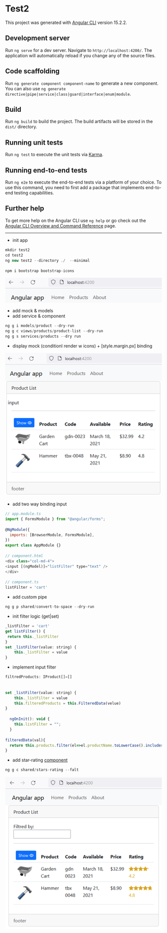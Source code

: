# Test2

This project was generated with [Angular CLI](https://github.com/angular/angular-cli) version 15.2.2.

## Development server

Run `ng serve` for a dev server. Navigate to `http://localhost:4200/`. The application will automatically reload if you change any of the source files.

## Code scaffolding

Run `ng generate component component-name` to generate a new component. You can also use `ng generate directive|pipe|service|class|guard|interface|enum|module`.

## Build

Run `ng build` to build the project. The build artifacts will be stored in the `dist/` directory.

## Running unit tests

Run `ng test` to execute the unit tests via [Karma](https://karma-runner.github.io).

## Running end-to-end tests

Run `ng e2e` to execute the end-to-end tests via a platform of your choice. To use this command, you need to first add a package that implements end-to-end testing capabilities.

## Further help

To get more help on the Angular CLI use `ng help` or go check out the [Angular CLI Overview and Command Reference](https://angular.io/cli) page.

---

- init app

```js
mkdir test2
cd test2
ng new test2 --directory ./  --minimal

npm i bootstrap bootstrap-icons
```

![Alt text](src/readmeAssets/init.png)

- add mock & models
- add service & component

```js
ng g i models/product --dry-run
ng g c views/products/product-list --dry-run
ng g s services/products --dry run
```

- display mock (conditionl render w icons) + [style.margin.px] binding

![Alt text](src/readmeAssets/show-hide.png)

- add two way binding input

```js
// app.module.ts
import { FormsModule } from "@angular/forms";

@NgModule({
  imports: [BrowserModule, FormsModule],
})
export class AppModule {}

// component.html
<div class="col-md-4">
<input [(ngModel)]="listFilter" type="text" />
</div>

// component.ts
listFilter = 'cart'
```

- add custom pipe

```js
ng g p shared/convert-to-space --dry-run
```

- init filter logic (get|set)

```js
_listFilter = 'cart'
get listFilter() {
 return this._listFilter
}
set _listFilter(value: string) {
    this._listFilter = value
}
```

- implement input filter

```js
filtredProducts: IProduct[]=[]


set _listFilter(value: string) {
    this._listFilter = value
    this.filteredProducts = this.FilteredData(velue)
}

  ngOnInit(): void {
    this.listFilter = "";
  }

filteredData(val){
  return this.products.filter(el=>el.productName.toLowerCase().includes(va.toLowerCase()))
}
```

- add star-rating [component](src/app/shared/stars-rating.component.ts)

```js
ng g c shared/stars-rating --falt
```

![Alt text](src/readmeAssets/star-component.png)
